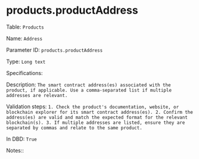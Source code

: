 # products.productAddress

Table: ```Products```

Name: ```Address```

Parameter ID: ```products.productAddress```

Type: ```Long text```

Specifications: ``` ```

Description: ```The smart contract address(es) associated with the product, if applicable. Use a comma-separated list if multiple addresses are relevant.```

Validation steps: ```1. Check the product's documentation, website, or blockchain explorer for its smart contract address(es).
2. Confirm the address(es) are valid and match the expected format for the relevant blockchain(s).
3. If multiple addresses are listed, ensure they are separated by commas and relate to the same product.```

In DBD: ```True```

Notes:: ``` ```

